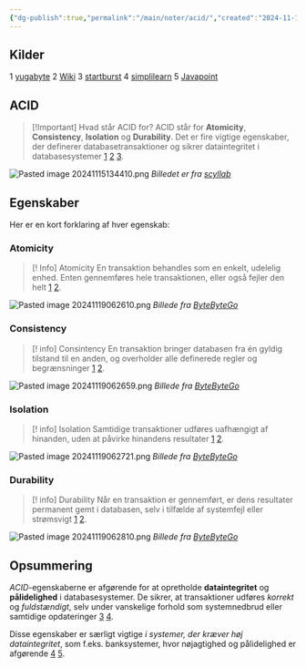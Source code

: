 ```yaml
---
{"dg-publish":true,"permalink":"/main/noter/acid/","created":"2024-11-15T13:41:54.712+01:00"}
---
```


## Kilder
1 [yugabyte](https://www.yugabyte.com/acid/)
2 [Wiki](https://en.wikipedia.org/wiki/ACID)
3 [startburst](https://www.starburst.io/data-glossary/acid-transactions/)
4 [simplilearn](https://www.simplilearn.com/acid-properties-in-dbms-article)
5 [Javapoint](https://www.javatpoint.com/acid-properties-in-dbms)

## ACID
> [!Important] Hvad står ACID for?
> ACID står for **Atomicity**, **Consistency**, **Isolation** og **Durability**. Det er fire vigtige egenskaber, der definerer databasetransaktioner og sikrer dataintegritet i databasesystemer [1](https://www.yugabyte.com/acid/) [2](https://en.wikipedia.org/wiki/ACID_transactions) [3](https://www.starburst.io/data-glossary/acid-transactions/).

![Pasted image 20241115134410.png](/img/user/Pasted%20image%2020241115134410.png)
*Billedet er fra [scyllab](https://www.scylladb.com/glossary/acid-database/)*

## Egenskaber
Her er en kort forklaring af hver egenskab:

### Atomicity
> [! Info] Atomicity
> En transaktion behandles som en enkelt, udelelig enhed. Enten gennemføres hele transaktionen, eller også fejler den helt [1](https://www.yugabyte.com/acid/) [2](https://en.wikipedia.org/wiki/ACID_transactions).


![Pasted image 20241119062610.png](/img/user/Pasted%20image%2020241119062610.png)
*Billede fra [ByteByteGo](https://www.youtube.com/watch?v=GAe5oB742dw)*

### Consistency
> [! info] Consintency 
> En transaktion bringer databasen fra én gyldig tilstand til en anden, og overholder alle definerede regler og begrænsninger [1](https://www.yugabyte.com/acid/) [2](https://en.wikipedia.org/wiki/ACID_transactions).

![Pasted image 20241119062659.png](/img/user/Pasted%20image%2020241119062659.png)
*Billede fra [ByteByteGo](https://www.youtube.com/watch?v=GAe5oB742dw)*

### Isolation
> [! info] Isolation
> Samtidige transaktioner udføres uafhængigt af hinanden, uden at påvirke hinandens resultater [1](https://www.yugabyte.com/acid/) [2](https://en.wikipedia.org/wiki/ACID_transactions).

![Pasted image 20241119062721.png](/img/user/Pasted%20image%2020241119062721.png)
*Billede fra [ByteByteGo](https://www.youtube.com/watch?v=GAe5oB742dw)*

### Durability
> [! info] Durability 
> Når en transaktion er gennemført, er dens resultater permanent gemt i databasen, selv i tilfælde af systemfejl eller strømsvigt [1](https://www.yugabyte.com/acid/) [2](https://en.wikipedia.org/wiki/ACID_transactions).

![Pasted image 20241119062810.png](/img/user/Pasted%20image%2020241119062810.png)
*Billede fra [ByteByteGo](https://www.youtube.com/watch?v=GAe5oB742dw)*
## Opsummering
*ACID*-egenskaberne er afgørende for at opretholde **dataintegritet** og **pålidelighed** i databasesystemer. De sikrer, at transaktioner udføres *korrekt* og *fuldstændigt*, selv under vanskelige forhold som systemnedbrud eller samtidige opdateringer [3](https://www.starburst.io/data-glossary/acid-transactions/) [4](https://www.simplilearn.com/acid-properties-in-dbms-article).

Disse egenskaber er særligt vigtige *i systemer, der kræver høj dataintegritet*, som f.eks. banksystemer, hvor nøjagtighed og pålidelighed er afgørende [4](https://www.simplilearn.com/acid-properties-in-dbms-article) [5](https://www.javatpoint.com/acid-properties-in-dbms).